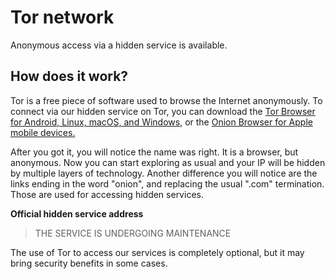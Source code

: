 <!-- status: Published -->
<!-- created: 2020-07-24 13:37:00+00:00 -->
<!-- language: en -->
<!-- title: Anonymous access via our hidden service with Tor -->

# Tor network

Anonymous access via a hidden service is available.

## How does it work?

Tor is a free piece of software used to browse the Internet anonymously. To connect via our hidden service on Tor, you can download the [Tor Browser for Android, Linux, macOS, and Windows](https://www.torproject.org/download/), or the [Onion Browser for Apple mobile devices.](https://onionbrowser.com/)

After you got it, you will notice the name was right. It is a browser, but anonymous. Now you can start exploring as usual and your IP will be hidden by multiple layers of technology. Another difference you will notice are the links ending in the word "onion", and replacing the usual ".com" termination. Those are used for accessing hidden services.

**Official hidden service address**

> THE SERVICE IS UNDERGOING MAINTENANCE

The use of Tor to access our services is completely optional, but it may bring security benefits in some cases.
